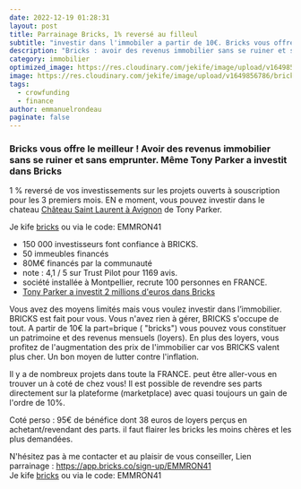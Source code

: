 ```yaml
---
date: 2022-12-19 01:28:31
layout: post
title: Parrainage Bricks, 1% reversé au filleul
subtitle: "investir dans l'immobiler a partir de 10€. Bricks vous offre le meilleur, avoir des revenus immobilier sans se ruiner et sans emprunter."
description: "Bricks : avoir des revenus immobilier sans se ruiner et sans emprunter"
category: immobilier
optimized_image: https://res.cloudinary.com/jekife/image/upload/v1649856786/bricks_t37jox.jpg
image: https://res.cloudinary.com/jekife/image/upload/v1649856786/bricks_t37jox.jpg
tags:
  - crowfunding
  - finance
author: emmanuelrondeau
paginate: false
---
```

### Bricks vous offre le meilleur ! Avoir des revenus immobilier sans se ruiner et sans emprunter. Même Tony Parker a investit dans Bricks

1 % reversé de vos investissements sur les projets ouverts à souscription pour les 3 premiers mois.
EN e moment, vous pouvez investir dans le chateau [Château Saint Laurent à Avignon](https://app.bricks.co/sign-up/EMMRON41)  de Tony Parker. 

Je kife [bricks](https://app.bricks.co/sign-up/EMMRON41) ou via le code: EMMRON41

* 150 000 investisseurs font confiance à BRICKS.
* 50 immeubles financés
* 80M€ financés par la communauté
* note : 4,1 / 5 sur Trust Pilot pour 1169 avis.
* société installée à Montpellier, recrute 100 personnes en FRANCE.
* [Tony Parker a investit 2 millions d'euros dans Bricks](https://blog.bricks.co/tony-parker-invite-dhonneur-du-1er-evenement-investisseurs-bricks/)

Vous avez des moyens limités mais vous voulez investir dans l’immobilier. BRICKS est fait pour vous. Vous n'avez rien à gérer, BRICKS s'occupe de tout.
A partir de 10€ la part=brique ( "bricks") vous pouvez vous constituer un patrimoine et des revenus mensuels (loyers).
En plus des loyers, vous profitez de l'augmentation des prix de l'immobilier car vos BRICKS valent plus cher. Un bon moyen de lutter contre l'inflation.

Il y a de nombreux projets dans toute la FRANCE. peut être aller-vous en trouver un à coté de chez vous!
Il est possible de revendre ses parts directement sur la plateforme (marketplace) avec quasi toujours un gain de l'ordre de 10%.

Coté perso : 95€ de bénéfice dont 38 euros de loyers perçus en achetant/revendant des parts. il faut flairer les bricks les moins chères et les plus demandées.

N'hésitez pas à me contacter et au plaisir de vous conseiller,
Lien parrainage : https://app.bricks.co/sign-up/EMMRON41 \
Je kife [bricks](https://app.bricks.co/sign-up/EMMRON41) ou via le code: EMMRON41
